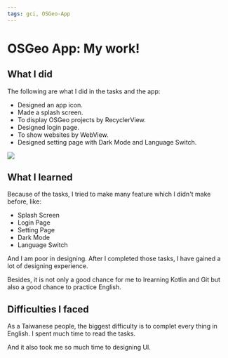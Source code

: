```yaml
---
tags: gci, OSGeo-App
---
```


# OSGeo App: My work!

## What I did

The following are what I did in the tasks and the app:

- Designed an app icon.
- Made a splash screen.
- To display OSGeo projects by RecyclerView.
- Designed login page.
- To show websites by WebView.
- Designed setting page with Dark Mode and Language Switch.

![](https://i.imgur.com/suXNHfA.png)

## What I learned

Because of the tasks, I tried to make many feature which I didn't make before, like:

- Splash Screen
- Login Page
- Setting Page
- Dark Mode
- Language Switch

And I am poor in designing. After I completed those tasks, I have gained a lot of designing experience.

Besides, it is not only a good chance for me to lrearning Kotlin and Git but also a good chance to practice English.

## Difficulties I faced

As a Taiwanese people, the biggest difficulty is to complet every thing in English. I spent much time to read the tasks.

And it also took me so much time to designing UI.
